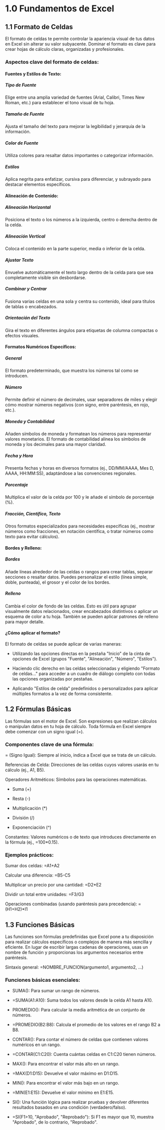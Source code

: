 # 1.0 Fundamentos de Excel
## 1.1 Formato de Celdas
El formato de celdas te permite controlar la apariencia visual de tus datos en Excel sin alterar su valor subyacente. Dominar el formato es clave para crear hojas de cálculo claras, organizadas y profesionales.

### Aspectos clave del formato de celdas:

#### Fuentes y Estilos de Texto:

##### Tipo de Fuente
Elige entre una amplia variedad de fuentes (Arial, Calibri, Times New Roman, etc.) para establecer el tono visual de tu hoja.

##### Tamaño de Fuente
Ajusta el tamaño del texto para mejorar la legibilidad y jerarquía de la información.

##### Color de Fuente
Utiliza colores para resaltar datos importantes o categorizar información.

##### Estilos
Aplica negrita para enfatizar, cursiva para diferenciar, y subrayado para destacar elementos específicos.

#### Alineación de Contenido:

##### Alineación Horizontal
Posiciona el texto o los números a la izquierda, centro o derecha dentro de la celda.

##### Alineación Vertical
Coloca el contenido en la parte superior, media o inferior de la celda.

##### Ajustar Texto
Envuelve automáticamente el texto largo dentro de la celda para que sea completamente visible sin desbordarse.

##### Combinar y Centrar
Fusiona varias celdas en una sola y centra su contenido, ideal para títulos de tablas o encabezados.

##### Orientación del Texto
Gira el texto en diferentes ángulos para etiquetas de columna compactas o efectos visuales.

#### Formatos Numéricos Específicos:

##### General
El formato predeterminado, que muestra los números tal como se introducen.

##### Número
Permite definir el número de decimales, usar separadores de miles y elegir cómo mostrar números negativos (con signo, entre paréntesis, en rojo, etc.).

##### Moneda y Contabilidad
Añaden símbolos de moneda y formatean los números para representar valores monetarios. El formato de contabilidad alinea los símbolos de moneda y los decimales para una mayor claridad.

##### Fecha y Hora
Presenta fechas y horas en diversos formatos (ej., DD/MM/AAAA, Mes D, AAAA, HH:MM:SS), adaptándose a las convenciones regionales.

##### Porcentaje
Multiplica el valor de la celda por 100 y le añade el símbolo de porcentaje (%).

##### Fracción, Científico, Texto
Otros formatos especializados para necesidades específicas (ej., mostrar números como fracciones, en notación científica, o tratar números como texto para evitar cálculos).

#### Bordes y Relleno:

##### Bordes
Añade líneas alrededor de las celdas o rangos para crear tablas, separar secciones o resaltar datos. Puedes personalizar el estilo (línea simple, doble, punteada), el grosor y el color de los bordes.

##### Relleno
Cambia el color de fondo de las celdas. Esto es útil para agrupar visualmente datos relacionados, crear encabezados distintivos o aplicar un esquema de color a tu hoja. También se pueden aplicar patrones de relleno para mayor detalle.

#### ¿Cómo aplicar el formato?

El formato de celdas se puede aplicar de varias maneras:

* Utilizando las opciones directas en la pestaña "Inicio" de la cinta de opciones de Excel (grupos "Fuente", "Alineación", "Número", "Estilos").

* Haciendo clic derecho en las celdas seleccionadas y eligiendo "Formato de celdas..." para acceder a un cuadro de diálogo completo con todas las opciones organizadas por pestañas.

* Aplicando "Estilos de celda" predefinidos o personalizados para aplicar múltiples formatos a la vez de forma consistente.


## 1.2 Fórmulas Básicas
Las fórmulas son el motor de Excel. Son expresiones que realizan cálculos o manipulan datos en tu hoja de cálculo. Toda fórmula en Excel siempre debe comenzar con un signo igual (=).

### Componentes clave de una fórmula:

= (Signo Igual): Siempre al inicio, indica a Excel que se trata de un cálculo.

Referencias de Celda: Direcciones de las celdas cuyos valores usarás en tu cálculo (ej., A1, B5).

Operadores Aritméticos: Símbolos para las operaciones matemáticas.

* Suma (+)

* Resta (-)

* Multiplicación (*)

* División (/)

* Exponenciación (^)

Constantes: Valores numéricos o de texto que introduces directamente en la fórmula (ej., =100*0.15).

### Ejemplos prácticos:

Sumar dos celdas: =A1+A2

Calcular una diferencia: =B5-C5

Multiplicar un precio por una cantidad: =D2*E2

Dividir un total entre unidades: =F3/G3

Operaciones combinadas (usando paréntesis para precedencia): =(H1+H2)*I1

## 1.3 Funciones Básicas
Las funciones son fórmulas predefinidas que Excel pone a tu disposición para realizar cálculos específicos o complejos de manera más sencilla y eficiente. En lugar de escribir largas cadenas de operaciones, usas un nombre de función y proporcionas los argumentos necesarios entre paréntesis.

Sintaxis general: =NOMBRE_FUNCION(argumento1, argumento2, ...)

### Funciones básicas esenciales:

* SUMA(): Para sumar un rango de números.

* =SUMA(A1:A10): Suma todos los valores desde la celda A1 hasta A10.

* PROMEDIO(): Para calcular la media aritmética de un conjunto de números.

* =PROMEDIO(B2:B8): Calcula el promedio de los valores en el rango B2 a B8.

* CONTAR(): Para contar el número de celdas que contienen valores numéricos en un rango.

* =CONTAR(C1:C20): Cuenta cuántas celdas en C1:C20 tienen números.

* MAX(): Para encontrar el valor más alto en un rango.

* =MAX(D1:D15): Devuelve el valor máximo en D1:D15.

* MIN(): Para encontrar el valor más bajo en un rango.

* =MIN(E1:E15): Devuelve el valor mínimo en E1:E15.

* SI(): Una función lógica para realizar pruebas y devolver diferentes resultados basados en una condición (verdadero/falso).

* =SI(F1>10, "Aprobado", "Reprobado"): Si F1 es mayor que 10, muestra "Aprobado", de lo contrario, "Reprobado".


